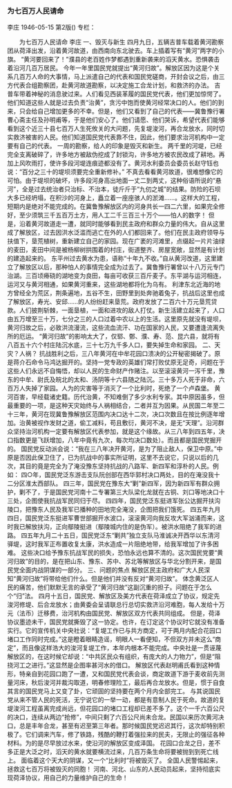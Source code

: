 ### 为七百万人民请命
李庄
1946-05-15
第2版()
专栏：

　　为七百万人民请命
    李庄
            一、毁灭与新生
    四月九日，五辆吉普车载着黄河勘察团从荷泽出发，沿着黄河故道，由西南向东北驶去。车上插着写有“黄河”两字的小旗。
    “黄河要回来了！”濮县的老百姓作梦都遇到重新袭来的滔天黄水。恐惧袭击着沿河几百万居民。
    今年一年里国民党就提出“黄河归故”。解放区因为这是个关系几百万人命的大事情，马上派遣自己的代表和国民党磋商，开封会议之后，由三方代表合组勘察团，赴黄河故道勘察，以决定施工合龙计划，和救济的办法。
    吉普车带着神秘的消息驶过来。人们看见西装革履的国民党代表，他们更加惊愕了。他们知道这些人就是过去负责“治黄”，贪污中饱而使黄河经常决口的人。他们的到来，只会给自己增加更多的不幸。但是，他们又看到了自己的代表——冀鲁豫行署曹心斋主任及孙明甫等，于是他们安心了。他们请愿、他们哭诉，希望代表们能够看到这个近三十县七百万人生死攸关的大问题，先复堤浚河，再合龙放水，同时切实救济被害的人民。他们知道国民党代表靠不住，因此，他们要求治河机构中一定要有自己的代表。
    一周的勘察，给人的印象是毁灭和新生。
    两千里的河堤，已经完全支离破碎了，许多地方被敌伪挖成了封锁沟，许多地方被农民改成了耕地。再加上风吹雨打，使许多段河堤连痕迹都没有了。黄河水利委员会委员长赵守钰也说：“百分之三十的堤坝须要完全重新修补。”
    不真去看看黄河故道，很难想像它的可怕。由于堤坝的破坏，许多段河身高出地面一丈二到两丈，这种俗语所说的“悬河”，全是过去统治者只治标、不治本，徒斤斤于“九仞之城”的结果。防险的石坝大多已经坍塌，在积沙的河身上，矗立着一座座骇人的淤滩……。这样大的工程，短期内是绝对不能完成的。在冀鲁豫解放区内的河身共长一四二六里，如果完全修好，至少须筑三千五百万土方，用人工二千三百三十万个——怕人的数字！
    但是，沿着黄河故道走一遭，就同时能够看到民主政府和群众力量的伟大。自从这里成了解放区，过去因洪水泛滥而逃亡在外的人们都回来了。他们在民主政府领导与扶值下，垦荒植树，重新建立自己的家园。现在广袤的河滩里，点缀起一片片油绿的麦田，麦田中间是被杨柳树拱围着的村庄，街道整齐、房屋宽敞，显然是有计划的建造起来的。
    东平州过去黄水为患，语称“十年九不收。”自从黄河改道，这里建立了解放区以后，那种怕人的事情完全成为过去了。冀鲁豫行署曾以十八万元专门治湖。三百顷瘠硗的湖地变为良田，每亩可收获三百斤麦子。东平湖与运河相连，运河又与黄河相通，如果黄河重来，这些湖地都将化为乌有。
    利津东北近海的地方曾经全为荒区，荆条遍地，五谷不生，田野里到处奔驰着兔子，抗战后这里也成了解放区，寿光、安邱……的人纷纷赶来垦荒。政府发放了二百六十万元垦荒贷款。人们披荆斩棘，一面垦植，一面和进攻的敌人打仗。新生活建立起来了，人口由五万增至三十万，七分之三的人口过着中农以上的生活。这里原先就没有堤坝，黄河归故之后，必致洪流漫流，这些流血流汗、功在国家的人民，又要遭逢流离失所的厄运。
    “黄河归故”的影响太大了，仅郓、鄄、濮、寿、范、昆六县，就将有八百五十六个村庄陆沉水底，三十七万九千多人口，要失掉生命和家园。
            二、天灾？人祸？
    抗战胜利之后，三八年黄河在中牟花园口溃决的公开秘密揭破了。原是蒋介石命令马鸿达掘开的。坚持一党专政的英雄们常打败仗原无足奇，问题在于这些人们永远不自悔悟，却以人民的生命财产作赌注。以至滚滚黄河一泻千里，豫东的中牟、尉氏及皖北的太和、汤阴等十六县随之陆沉。三十多万人死于非命，六百万人失掉了家园。人为的灾害等于消灭了一个比利时，死绝了一个卢森堡。
    黄河百害，早经载诸史籍。历代治黄，不知难倒了多少水利专家。其中原因虽多，但最重要的一项，是这种天灾始终与人祸相结合，二者并互为因果。从民国二年至二十三年，黄河在现冀鲁豫解放区范围内决口达十二次，决口次数且在按比例逐年增加。治黄被视作发财之道，偷工减料，苟且敷衍，黄河不决，是无“天理”。沿河群众坚持治河机构一定要有解放区代表参加，就是这个缘故。从三八年到四五年，决口指数更是飞跃增加，八年中竟有九次，每次均决口数处）。而且都是国民党掘开的。
    国民党反动派会说：“我在三八年决开黄河，是为了阻止敌人，保卫中原。”中原是否因此保卫住了，已为抗战中的事实所证明，这里不去说它，只说以后的几次，其目的竟是完全为了淹没豫东坚持抗战的八路军、新四军和淳朴的人民。例如：
    四○年，国民党泛东游击支队阮创部在西华郭村决口两处，目的在淹没我十二分区淮太西部队。
    四三年，国民党在豫东大“剿”新四军，因为新四军有群众拥护，剿不了，于是国民党河南十二专署第三大队梁化龙就在古铜、刘口等地决口十三处，企图使我抗战军民同归于尽。
    四四年，国民党泛东挺进军张公达掘开扶沟陵口，把豫东人民及我军已播种的田地完全淹没，企图把我们饿死。
    四五年九月四日，国民党泛东挺进军曹世部掘开水波口，滚滚黄河向我反攻大军汹涌而来，这时我已解放扶沟，正向鄢陵挺进（鄢陵城内住的是伪军）。被洪水阻绝了我军的进路。
    四五年九月二十五日，国民党泛东“剿共”独立支队马淮诚决开西华以东清河驿堤，这时我军正布置收复太康，洪水造成一片阻绝地带，给我军增加了许多困难。
    这些决口给予豫东抗战军民的损失，恐怕永远也算不清的。这次国民党要“黄河归故”的目的，是在把山东、豫东、苏中、苏北等解放区与华北分割开来，是国民党全面内战阴谋的一部分。
            三、问题的焦点
    解放区民主政府和广大人民深知“黄河归故”将带给他们什么。但是他们并没有反对“黄河归故”。
    体念黄泛区人民的痛苦，他们默默无言的承受了“黄河归故”这副沉重的担子。问题在于怎么个“归”法。
    四月十五日，国民党、解放区及美方代表在荷泽成立了协议，规定先浚河修堤、后合龙放水；由黄委会呈请联总行总切实救济沿河难胞，每人发给十万元（法币）迁移费，治河机构由国民党、解放区双方代表共同组成。
    但是，荷泽协议墨迹未干，国民党就撕毁了这一协定。也许，在订定这个协议时它就没有准备实行。它的宣传机关中央社说：“复堤工作已与共方商定，可于两月内配合花园口堵口工作同时完成。”这是瞪着眼睛造谣，明眼人一看便知，不但双方并未这么“商定”，而且像这样浩大的浚河复堤工作，本年内根本不能完成。中央社是一贯诬蔑解放区的，在这时候它却说：“中共区民众有组织，有庞大的人力物力”，但是“阻挠河工之进行。”这显然是企图率甚河水的借口。
    解放区代表赵明甫氏看到这种情形，特亲自到花园口跑了一遭，又和国民党代表会谈，商定故道下游于麦收前先测量河床，秋后浚河并裁沟取道，明春修理险工，最后再合龙放水。但是，惯于自食其言的国民党马上又变了卦，它顽固的坚持要在两个月内全部完工。
    与其说国民党从来不管人民的死活，无宁说它的一举一动，都是有意制人民于死命。故道的复堤浚河工程虽离完成尚远，但花园口的堵口工程却已差不多了。这个一千六百公尺的决口，连续从两边“抢修”，中间只剩了六百公尺尚未合龙。民国以来历次黄河决口，总是丰年合龙，甚至有迟至第三年者。那时候国民党迟迟其行，这次却特别积极了。它们调来汽车，修了铁路，残酷的鞭打着强拉来的民夫，无限止的强征各种材料。为的是尽早放过水来，使沿河的解放区变成泽国。
    花园口合龙之日，差不多正是大泛之时，滔天的黄水就要横流过来，几百万条生命将要被抛到到死亡线上。
    面临着这个天大的阴谋，又一个“比利时”将被毁灭了。
    全国人民警惕起来，拯救这七百万将被毁灭的同胞！
    河南、河北、山东的人民动员起来，坚持彻底实现荷泽协议，用自己的力量维护自己的生命！
